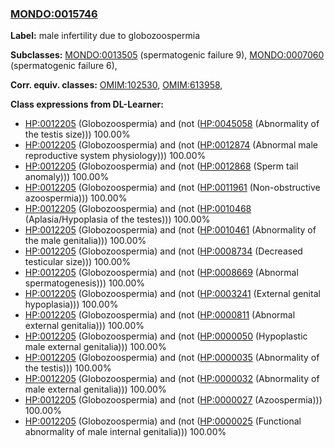 
### [MONDO:0015746](http://purl.obolibrary.org/obo/MONDO_0015746)
**Label:** male infertility due to globozoospermia

**Subclasses:** [MONDO:0013505](http://purl.obolibrary.org/obo/MONDO_0013505) (spermatogenic failure 9), [MONDO:0007060](http://purl.obolibrary.org/obo/MONDO_0007060) (spermatogenic failure 6), 

**Corr. equiv. classes:** [OMIM:102530](http://purl.obolibrary.org/obo/OMIM_102530), [OMIM:613958](http://purl.obolibrary.org/obo/OMIM_613958), 

**Class expressions from DL-Learner:**

- [HP:0012205](http://purl.obolibrary.org/obo/HP_0012205) (Globozoospermia) and (not ([HP:0045058](http://purl.obolibrary.org/obo/HP_0045058) (Abnormality of the testis size))) 100.00%
- [HP:0012205](http://purl.obolibrary.org/obo/HP_0012205) (Globozoospermia) and (not ([HP:0012874](http://purl.obolibrary.org/obo/HP_0012874) (Abnormal male reproductive system physiology))) 100.00%
- [HP:0012205](http://purl.obolibrary.org/obo/HP_0012205) (Globozoospermia) and (not ([HP:0012868](http://purl.obolibrary.org/obo/HP_0012868) (Sperm tail anomaly))) 100.00%
- [HP:0012205](http://purl.obolibrary.org/obo/HP_0012205) (Globozoospermia) and (not ([HP:0011961](http://purl.obolibrary.org/obo/HP_0011961) (Non-obstructive azoospermia))) 100.00%
- [HP:0012205](http://purl.obolibrary.org/obo/HP_0012205) (Globozoospermia) and (not ([HP:0010468](http://purl.obolibrary.org/obo/HP_0010468) (Aplasia/Hypoplasia of the testes))) 100.00%
- [HP:0012205](http://purl.obolibrary.org/obo/HP_0012205) (Globozoospermia) and (not ([HP:0010461](http://purl.obolibrary.org/obo/HP_0010461) (Abnormality of the male genitalia))) 100.00%
- [HP:0012205](http://purl.obolibrary.org/obo/HP_0012205) (Globozoospermia) and (not ([HP:0008734](http://purl.obolibrary.org/obo/HP_0008734) (Decreased testicular size))) 100.00%
- [HP:0012205](http://purl.obolibrary.org/obo/HP_0012205) (Globozoospermia) and (not ([HP:0008669](http://purl.obolibrary.org/obo/HP_0008669) (Abnormal spermatogenesis))) 100.00%
- [HP:0012205](http://purl.obolibrary.org/obo/HP_0012205) (Globozoospermia) and (not ([HP:0003241](http://purl.obolibrary.org/obo/HP_0003241) (External genital hypoplasia))) 100.00%
- [HP:0012205](http://purl.obolibrary.org/obo/HP_0012205) (Globozoospermia) and (not ([HP:0000811](http://purl.obolibrary.org/obo/HP_0000811) (Abnormal external genitalia))) 100.00%
- [HP:0012205](http://purl.obolibrary.org/obo/HP_0012205) (Globozoospermia) and (not ([HP:0000050](http://purl.obolibrary.org/obo/HP_0000050) (Hypoplastic male external genitalia))) 100.00%
- [HP:0012205](http://purl.obolibrary.org/obo/HP_0012205) (Globozoospermia) and (not ([HP:0000035](http://purl.obolibrary.org/obo/HP_0000035) (Abnormality of the testis))) 100.00%
- [HP:0012205](http://purl.obolibrary.org/obo/HP_0012205) (Globozoospermia) and (not ([HP:0000032](http://purl.obolibrary.org/obo/HP_0000032) (Abnormality of male external genitalia))) 100.00%
- [HP:0012205](http://purl.obolibrary.org/obo/HP_0012205) (Globozoospermia) and (not ([HP:0000027](http://purl.obolibrary.org/obo/HP_0000027) (Azoospermia))) 100.00%
- [HP:0012205](http://purl.obolibrary.org/obo/HP_0012205) (Globozoospermia) and (not ([HP:0000025](http://purl.obolibrary.org/obo/HP_0000025) (Functional abnormality of male internal genitalia))) 100.00%



